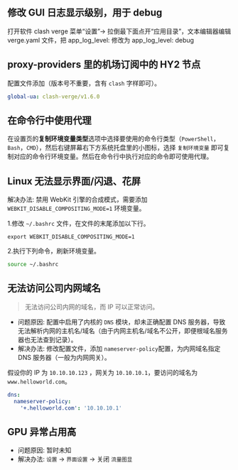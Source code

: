 ## 修改 GUI 日志显示级别，用于 debug

打开软件 clash verge 菜单“设置”-> 拉倒最下面点开“应用目录”，文本编辑器编辑 verge.yaml 文件，把 app_log_level: 修改为 app_log_level: debug

## proxy-providers 里的机场订阅中的 HY2 节点

配置文件添加（版本号不重要，含有 `clash` 字样即可）。

```yaml
global-ua: clash-verge/v1.6.0
```

## 在命令行中使用代理

在设置页的**复制环境变量类型**选项中选择要使用的命令行类型（`PowerShell`，`Bash`，`CMD`），然后右键屏幕右下方系统托盘里的小图标，选择 `复制环境变量` 即可复制对应的命令行环境变量。然后在命令行中执行对应的命令即可使用代理。

## Linux 无法显示界面/闪退、花屏

解决办法: 禁用 WebKit 引擎的合成模式，需要添加 `WEBKIT_DISABLE_COMPOSITING_MODE=1` 环境变量。

1.修改 `~/.bashrc` 文件，在文件的末尾添加以下行。

```
export WEBKIT_DISABLE_COMPOSITING_MODE=1
```

2.执行下列命令，刷新环境变量。

```bash
source ~/.bashrc
```

## 无法访问公司内网域名

> 无法访问公司内网的域名，而 IP 可以正常访问。

- 问题原因: 配置中启用了内核的 `DNS` 模块，却未正确配置 DNS 服务器，导致无法解析内网的主机名/域名（由于内网主机名/域名不公开，即便根域名服务器也无法查到记录）。
- 解决办法: 修改配置文件，添加 `nameserver-policy`配置，为内网域名指定 DNS 服务器（一般为内网网关）。

假设你的 IP 为 `10.10.10.123` ，网关为 `10.10.10.1`，要访问的域名为 `www.helloworld.com`。

```yaml
dns:
  nameserver-policy:
    '+.helloworld.com': '10.10.10.1'
```

## GPU 异常占用高

- 问题原因: 暂时未知
- 解决办法: `设置` -> `界面设置` -> 关闭 `流量图显`
